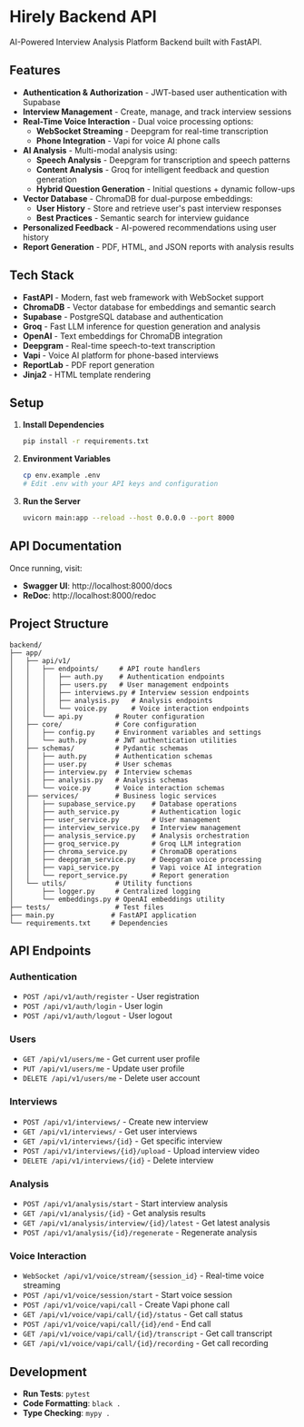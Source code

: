 # Hirely Backend API

AI-Powered Interview Analysis Platform Backend built with FastAPI.

## Features

- **Authentication & Authorization** - JWT-based user authentication with Supabase
- **Interview Management** - Create, manage, and track interview sessions
- **Real-Time Voice Interaction** - Dual voice processing options:
  - **WebSocket Streaming** - Deepgram for real-time transcription
  - **Phone Integration** - Vapi for voice AI phone calls
- **AI Analysis** - Multi-modal analysis using:
  - **Speech Analysis** - Deepgram for transcription and speech patterns
  - **Content Analysis** - Groq for intelligent feedback and question generation
  - **Hybrid Question Generation** - Initial questions + dynamic follow-ups
- **Vector Database** - ChromaDB for dual-purpose embeddings:
  - **User History** - Store and retrieve user's past interview responses
  - **Best Practices** - Semantic search for interview guidance
- **Personalized Feedback** - AI-powered recommendations using user history
- **Report Generation** - PDF, HTML, and JSON reports with analysis results

## Tech Stack

- **FastAPI** - Modern, fast web framework with WebSocket support
- **ChromaDB** - Vector database for embeddings and semantic search
- **Supabase** - PostgreSQL database and authentication
- **Groq** - Fast LLM inference for question generation and analysis
- **OpenAI** - Text embeddings for ChromaDB integration
- **Deepgram** - Real-time speech-to-text transcription
- **Vapi** - Voice AI platform for phone-based interviews
- **ReportLab** - PDF report generation
- **Jinja2** - HTML template rendering

## Setup

1. **Install Dependencies**
   ```bash
   pip install -r requirements.txt
   ```

2. **Environment Variables**
   ```bash
   cp env.example .env
   # Edit .env with your API keys and configuration
   ```

3. **Run the Server**
   ```bash
   uvicorn main:app --reload --host 0.0.0.0 --port 8000
   ```

## API Documentation

Once running, visit:
- **Swagger UI**: http://localhost:8000/docs
- **ReDoc**: http://localhost:8000/redoc

## Project Structure

```
backend/
├── app/
│   ├── api/v1/
│   │   ├── endpoints/     # API route handlers
│   │   │   ├── auth.py    # Authentication endpoints
│   │   │   ├── users.py   # User management endpoints
│   │   │   ├── interviews.py # Interview session endpoints
│   │   │   ├── analysis.py   # Analysis endpoints
│   │   │   └── voice.py      # Voice interaction endpoints
│   │   └── api.py        # Router configuration
│   ├── core/             # Core configuration
│   │   ├── config.py     # Environment variables and settings
│   │   └── auth.py       # JWT authentication utilities
│   ├── schemas/          # Pydantic schemas
│   │   ├── auth.py       # Authentication schemas
│   │   ├── user.py       # User schemas
│   │   ├── interview.py  # Interview schemas
│   │   ├── analysis.py   # Analysis schemas
│   │   └── voice.py      # Voice interaction schemas
│   ├── services/         # Business logic services
│   │   ├── supabase_service.py    # Database operations
│   │   ├── auth_service.py        # Authentication logic
│   │   ├── user_service.py        # User management
│   │   ├── interview_service.py   # Interview management
│   │   ├── analysis_service.py    # Analysis orchestration
│   │   ├── groq_service.py        # Groq LLM integration
│   │   ├── chroma_service.py      # ChromaDB operations
│   │   ├── deepgram_service.py    # Deepgram voice processing
│   │   ├── vapi_service.py        # Vapi voice AI integration
│   │   └── report_service.py      # Report generation
│   └── utils/            # Utility functions
│       ├── logger.py     # Centralized logging
│       └── embeddings.py # OpenAI embeddings utility
├── tests/                # Test files
├── main.py              # FastAPI application
└── requirements.txt     # Dependencies
```

## API Endpoints

### Authentication
- `POST /api/v1/auth/register` - User registration
- `POST /api/v1/auth/login` - User login
- `POST /api/v1/auth/logout` - User logout

### Users
- `GET /api/v1/users/me` - Get current user profile
- `PUT /api/v1/users/me` - Update user profile
- `DELETE /api/v1/users/me` - Delete user account

### Interviews
- `POST /api/v1/interviews/` - Create new interview
- `GET /api/v1/interviews/` - Get user interviews
- `GET /api/v1/interviews/{id}` - Get specific interview
- `POST /api/v1/interviews/{id}/upload` - Upload interview video
- `DELETE /api/v1/interviews/{id}` - Delete interview

### Analysis
- `POST /api/v1/analysis/start` - Start interview analysis
- `GET /api/v1/analysis/{id}` - Get analysis results
- `GET /api/v1/analysis/interview/{id}/latest` - Get latest analysis
- `POST /api/v1/analysis/{id}/regenerate` - Regenerate analysis

### Voice Interaction
- `WebSocket /api/v1/voice/stream/{session_id}` - Real-time voice streaming
- `POST /api/v1/voice/session/start` - Start voice session
- `POST /api/v1/voice/vapi/call` - Create Vapi phone call
- `GET /api/v1/voice/vapi/call/{id}/status` - Get call status
- `POST /api/v1/voice/vapi/call/{id}/end` - End call
- `GET /api/v1/voice/vapi/call/{id}/transcript` - Get call transcript
- `GET /api/v1/voice/vapi/call/{id}/recording` - Get call recording

## Development

- **Run Tests**: `pytest`
- **Code Formatting**: `black .`
- **Type Checking**: `mypy .`
